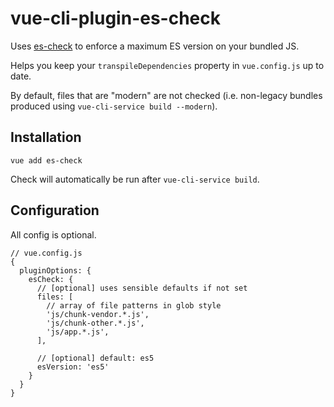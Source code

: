 # vue-cli-plugin-es-check

Uses [es-check](https://www.npmjs.com/package/es-check) to enforce a maximum ES
version on your bundled JS.

Helps you keep your `transpileDependencies` property in `vue.config.js` up to date.

By default, files that are "modern" are not checked (i.e. non-legacy bundles produced using `vue-cli-service build --modern`).

## Installation

```
vue add es-check
```

Check will automatically be run after `vue-cli-service build`.

## Configuration

All config is optional.

```
// vue.config.js
{
  pluginOptions: {
    esCheck: {
      // [optional] uses sensible defaults if not set
      files: [
        // array of file patterns in glob style
        'js/chunk-vendor.*.js',
        'js/chunk-other.*.js',
        'js/app.*.js',
      ],

      // [optional] default: es5
      esVersion: 'es5'
    }
  }
}
```
